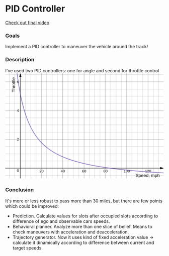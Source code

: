 # PID Controller
[Check out final video](https://www.youtube.com/watch?v=-EomKbKOcb4)

[//]: # (Image References)

[throttle_by_speed]: ./images/throttle_by_speed.png

### Goals
Implement a PID controller to maneuver the vehicle around the track!

### Description
I've used two PID controllers: one for angle and second for throttle control
![alt text][throttle_by_speed]


### Conclusion
It's more or less robust to pass more than 30 miles, but there are few points which could be improved:
- Prediction. Calculate values for slots after occupied slots according to difference of ego and observable cars speeds.
- Behavioral planner. Analyze more than one slice of belief. Means to check maneuvers with acceleration and deacceleration.
- Trajectory generator. Now it uses kind of fixed acceleration value -> calculate it dinamically according to difference between current and target speeds.
